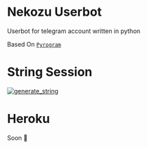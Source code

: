 # Nekozu Userbot
Userbot for telegram account written in python

Based On [`Pyrogram`](https://github.com/pyrogram)

# String Session

<a href="https://replit.com/@NekozuU/NekozuPyroSession#main.py"><img src="https://img.shields.io/badge/run-string__session.py-magenta?style=for-the-badge&logo=repl.it" alt="generate_string" /></a>


# Heroku

Soon 🗿
